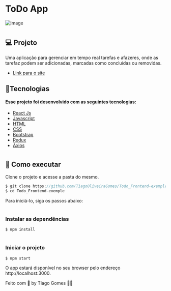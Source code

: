 # ToDo App
![image](https://user-images.githubusercontent.com/70171892/181306432-aafe5964-eca9-4f85-a0bb-d1b083d0288b.png)


# <h2>💻 Projeto</h2>

Uma aplicação para gerenciar em tempo real tarefas e afazeres, onde as tarefaz podem ser adicionadas, marcadas como concluídas ou removidas. 

* [Link para o site](https://todo-exemple-frontend.herokuapp.com/#/todos)

<h2>🧪Tecnologias</h2>
<h4>Esse projeto foi desenvolvido com as seguintes tecnologias: </h4>

* [React Js](https://reactjs.org)
* [Javascript](https://developer.mozilla.org/pt-BR/docs/Web/JavaScript)
* [HTML](https://developer.mozilla.org/pt-BR/docs/Web/html)
* [CSS](https://developer.mozilla.org/pt-BR/docs/Web/css)
* [Bootstrap](https://getbootstrap.com)
* [Redux](https://redux.js.org)
* [Axios](https://axios-http.com)


# <h2>🚀 Como executar</h2>
Clone o projeto e acesse a pasta do mesmo.

```javascript
$ git clone https://github.com/TiagoOliveiraGomes/Todo_Frontend-exemple
$ cd Todo_Frontend-exemple
```
Para iniciá-lo, siga os passos abaixo:

# <h3>Instalar as dependências</h3>
```javascript
$ npm install
```

# <h3>Iniciar o projeto</h3>
```javascript
$ npm start
```
O app estará disponível no seu browser pelo endereço http://localhost:3000.

Feito com 🧡 by Tiago Gomes 👋🏻 
